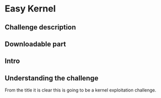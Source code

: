 # Easy Kernel
## Challenge description


## Downloadable part

## Intro

## Understanding the challenge
From the title it is clear this is going to be a kernel exploitation challenge.
